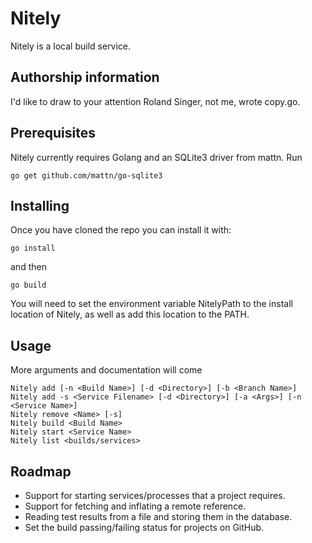 # Nitely

Nitely is a local build service.

## Authorship information

I'd like to draw to your attention Roland Singer, not me, wrote copy.go.

## Prerequisites

Nitely currently requires Golang and an SQLite3 driver from mattn.
Run
```
go get github.com/mattn/go-sqlite3
```
## Installing

Once you have cloned the repo you can install it with:
```
go install
```
and then
```
go build
```
You will need to set the environment variable NitelyPath to the install
location of Nitely, as well as add this location to the PATH.

## Usage
More arguments and documentation will come
```
Nitely add [-n <Build Name>] [-d <Directory>] [-b <Branch Name>]
Nitely add -s <Service Filename> [-d <Directory>] [-a <Args>] [-n <Service Name>]
Nitely remove <Name> [-s]
Nitely build <Build Name>
Nitely start <Service Name>
Nitely list <builds/services>
```

## Roadmap

* Support for starting services/processes that a project requires.
* Support for fetching and inflating a remote reference.
* Reading test results from a file and storing them in the database.
* Set the build passing/failing status for projects on GitHub.
